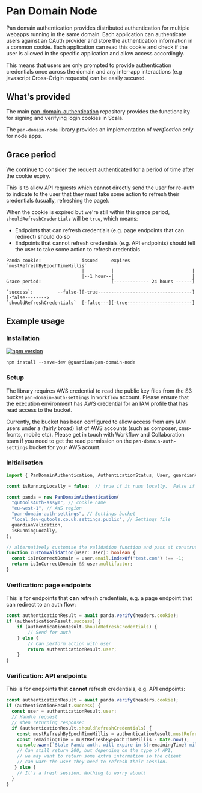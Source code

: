 # Pan Domain Node 

Pan domain authentication provides distributed authentication for multiple webapps running in the same domain. Each
application can authenticate users against an OAuth provider and store the authentication information in a common cookie.
Each application can read this cookie and check if the user is allowed in the specific application and allow access accordingly.

This means that users are only prompted to provide authentication credentials once across the domain and any inter-app
interactions (e.g javascript Cross-Origin requests) can be easily secured.

## What's provided

The main [pan-domain-authentication](https://github.com/guardian/pan-domain-authentication) repository provides the
functionality for signing and verifying login cookies in Scala.

The `pan-domain-node` library provides an implementation of *verification only* for node apps.

## Grace period
We continue to consider the request authenticated for a period of time after the cookie expiry.

This is to allow API requests which cannot directly send the user for re-auth to indicate to the user that they must take some action to refresh their credentials (usually, refreshing the page).

When the cookie is expired but we're still within this grace period, `shouldRefreshCredentials` will be `true`, which means:
- Endpoints that can refresh credentials (e.g. page endpoints that can redirect) should do so
- Endpoints that cannot refresh credentials (e.g. API endpoints) should tell the user to take some action to refresh credentials

```
Panda cookie:               issued     expires                       `mustRefreshByEpochTimeMillis`
                            |          |                             |
                            |--1 hour--|                             |
Grace period:                          [------------- 24 hours ------]

`success`:         --false-][-true-----------------------------------][-false-------->
`shouldRefreshCredentials`  [-false---][-true------------------------]
```

## Example usage
### Installation
[![npm version](https://badge.fury.io/js/%40guardian%2Fpan-domain-node.svg)](https://badge.fury.io/js/%40guardian%2Fpan-domain-node)
```
npm install --save-dev @guardian/pan-domain-node
```

### Setup
The library requires AWS credential to read the public key files from the S3 bucket `pan-domain-auth-settings` in `Workflow` account.  Please ensure that the execution environment has AWS credential for an IAM profile that has read access to the bucket.

Currently, the bucket has been configured to allow access from any IAM users under a (fairly broad) list of AWS accounts (such as composer, cms-fronts, mobile etc).  Please get in touch with Workflow and Collaboration team if you need to get the read permission on the `pan-domain-auth-settings` bucket for your AWS acount.

### Initialisation
```typescript
import { PanDomainAuthentication, AuthenticationStatus, User, guardianValidation } from '@guardian/pan-domain-node';

const isRunningLocally = false;  // true if it runs locally.  False if it runs in AWS service such as EC2 and Lambda.

const panda = new PanDomainAuthentication(
  "gutoolsAuth-assym", // cookie name
  "eu-west-1", // AWS region
  "pan-domain-auth-settings", // Settings bucket
  "local.dev-gutools.co.uk.settings.public", // Settings file
  guardianValidation,
  isRunningLocally,
);

// alternatively customise the validation function and pass at construction
function customValidation(user: User): boolean {
  const isInCorrectDomain = user.email.indexOf('test.com') !== -1;
  return isInCorrectDomain && user.multifactor;
}
```

### Verification: page endpoints
This is for endpoints that **can** refresh credentials, e.g. a page endpoint that can redirect to an auth flow:
```typescript
const authenticationResult = await panda.verify(headers.cookie);
if (authenticationResult.success) {
    if (authenticationResult.shouldRefreshCredentials) {
        // Send for auth
    } else {
        // Can perform action with user
        return authenticationResult.user;
    }
}
```

### Verification: API endpoints
This is for endpoints that **cannot** refresh credentials, e.g. API endpoints:
```typescript
const authenticationResult = await panda.verify(headers.cookie);
if (authenticationResult.success) {
  const user = authenticationResult.user;
  // Handle request
  // When returning response:
  if (authenticationResult.shouldRefreshCredentials) {
    const mustRefreshByEpochTimeMillis = authenticationResult.mustRefreshByEpochTimeMillis;
    const remainingTime = mustRefreshByEpochTimeMillis - Date.now();
    console.warn(`Stale Panda auth, will expire in ${remainingTime} milliseconds`);
    // Can still return 200, but depending on the type of API,
    // we may want to return some extra information so the client
    // can warn the user they need to refresh their session.
   } else {
    // It's a fresh session. Nothing to worry about!
  }
}
```